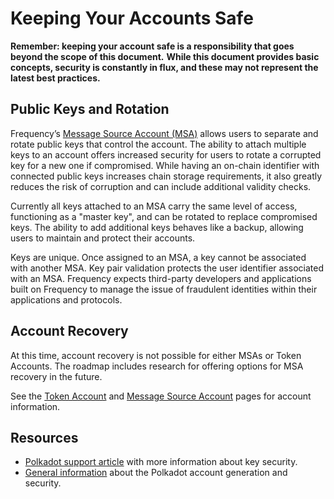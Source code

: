# Keeping Your Accounts Safe

**Remember: keeping your account safe is a responsibility that goes beyond the scope of this document.**
**While this document provides basic concepts, security is constantly in flux, and these may not represent the latest best practices.**

## Public Keys and Rotation

Frequency’s [Message Source Account (MSA)](./MessageSourceAccounts.md) allows users to separate and rotate public keys that control the account.
The ability to attach multiple keys to an account offers increased security for users to rotate a corrupted key for a new one if compromised.
While having an on-chain identifier with connected public keys increases chain storage requirements, it also greatly reduces the risk of corruption and can include additional validity checks.

Currently all keys attached to an MSA carry the same level of access, functioning as a "master key", and can be rotated to replace compromised keys.
The ability to add additional keys behaves like a backup, allowing users to maintain and protect their accounts.

Keys are unique.
Once assigned to an MSA, a key cannot be associated with another MSA.
Key pair validation protects the user identifier associated with an MSA.
Frequency expects third-party developers and applications built on Frequency to manage the issue of fraudulent identities within their applications and protocols.

## Account Recovery

At this time, account recovery is not possible for either MSAs or Token Accounts.
The roadmap includes research for offering options for MSA recovery in the future.

See the [Token Account](./TokenAccounts.md) and [Message Source Account](./MessageSourceAccounts.md) pages for account information.

## Resources

- [Polkadot support article](https://support.polkadot.network/support/solutions/articles/65000181874-how-to-store-your-mnemonic-phrase-and-backup-file-safely) with more information about key security.
- [General information](https://wiki.polkadot.network/docs/learn-account-generation) about the Polkadot account generation and security.
